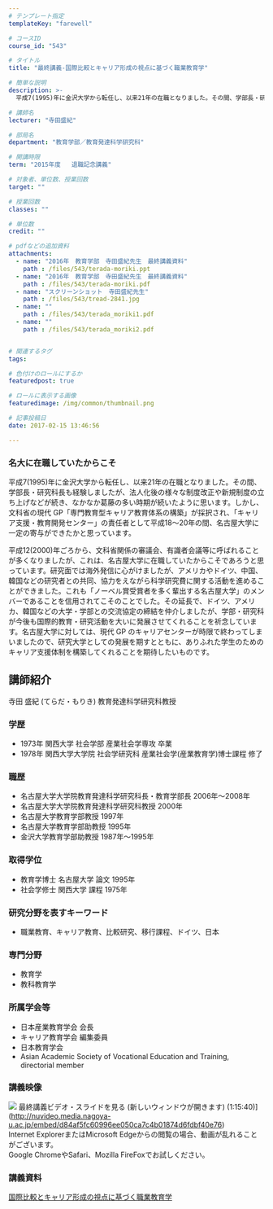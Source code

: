 ```yaml
---
# テンプレート指定
templateKey: "farewell"

# コースID
course_id: "543"

# タイトル
title: "最終講義-国際比較とキャリア形成の視点に基づく職業教育学"

# 簡単な説明
description: >-
  平成7(1995)年に金沢大学から転任し、以来21年の在職となりました。その間、学部長・研究科長も経験しましたが、法人化後の様々な制度改正や新規制度の立ち上げなどが続き、なかなか葛藤の多い時期が続...

# 講師名
lecturer: "寺田盛紀"

# 部局名
department: "教育学部／教育発達科学研究科"

# 開講時限
term: "2015年度	退職記念講義"

# 対象者、単位数、授業回数
target: ""

# 授業回数
classes: ""

# 単位数
credit: ""

# pdfなどの追加資料
attachments: 
  - name: "2016年　教育学部　寺田盛紀先生　最終講義資料" 
    path : /files/543/terada-moriki.ppt
  - name: "2016年　教育学部　寺田盛紀先生　最終講義資料" 
    path : /files/543/terada-moriki.pdf
  - name: "スクリーンショット　寺田盛紀先生" 
    path : /files/543/tread-2841.jpg
  - name: "" 
    path : /files/543/terada_moriki1.pdf
  - name: "" 
    path : /files/543/terada_moriki2.pdf


# 関連するタグ
tags:

# 色付けのロールにするか
featuredpost: true

# ロールに表示する画像
featuredimage: /img/common/thumbnail.png

# 記事投稿日
date: 2017-02-15 13:46:56

---
```

### 名大に在職していたからこそ

平成7(1995)年に金沢大学から転任し、以来21年の在職となりました。その間、学部長・研究科長も経験しましたが、法人化後の様々な制度改正や新規制度の立ち上げなどが続き、なかなか葛藤の多い時期が続いたように思います。しかし、文科省の現代 GP「専門教育型キャリア教育体系の構築」が採択され、「キャリア支援・教育開発センター」の責任者として平成18～20年の間、名古屋大学に一定の寄与ができたかと思っています。

平成12(2000)年ごろから、文科省関係の審議会、有識者会議等に呼ばれることが多くなりましたが、これは、名古屋大学に在職していたからこそであろうと思っています。研究面では海外発信に心がけましたが、アメリカやドイツ、中国、韓国などの研究者との共同、協力をえながら科学研究費に関する活動を進めることができました。これも「ノーベル賞受賞者を多く輩出する名古屋大学」のメンバーであることを信用されてこそのことでした。その延長で、ドイツ、アメリカ、韓国などの大学・学部との交流協定の締結を仲介しましたが、学部・研究科が今後も国際的教育・研究活動を大いに発展させてくれることを祈念しています。名古屋大学に対しては、現代 GP のキャリアセンターが時限で終わってしまいましたので、研究大学としての発展を期すとともに、ありふれた学生のためのキャリア支援体制を構築してくれることを期待したいものです。
## 講師紹介

寺田 盛紀 (てらだ・もりき) 教育発達科学研究科教授 

### 学歴

  * 1973年 関西大学 社会学部 産業社会学専攻 卒業
  * 1978年 関西大学大学院 社会学研究科 産業社会学(産業教育学)博士課程 修了

### 職歴

  * 名古屋大学大学院教育発達科学研究科長・教育学部長 2006年〜2008年
  * 名古屋大学大学院教育発達科学研究科教授 2000年
  * 名古屋大学教育学部教授 1997年
  * 名古屋大学教育学部助教授 1995年
  * 金沢大学教育学部助教授 1987年〜1995年

### 取得学位

  * 教育学博士 名古屋大学 論文 1995年
  * 社会学修士 関西大学 課程 1975年

### 研究分野を表すキーワード

  * 職業教育、キャリア教育、比較研究、移行課程、ドイツ、日本

### 専門分野

  * 教育学
  * 教科教育学

### 所属学会等

  * 日本産業教育学会 会長
  * キャリア教育学会 編集委員
  * 日本教育学会
  * Asian Academic Society of Vocational Education and Training, directorial member
### 講義映像


![](/files/543/tread-2841.jpg) 最終講義ビデオ・スライドを見る (新しいウィンドウが開きます) (1:15:40)](http://nuvideo.media.nagoya-u.ac.jp/embed/d84af5fc60996ee050ca7c4b01874d6fdbf40e76)  
Internet ExplorerまたはMicrosoft Edgeからの閲覧の場合、動画が乱れることがございます。  
Google ChromeやSafari、Mozilla FireFoxでお試しください。 

### 講義資料


[国際比較とキャリア形成の視点に基づく職業教育学](/files/543/terada_moriki2.pdf) 
